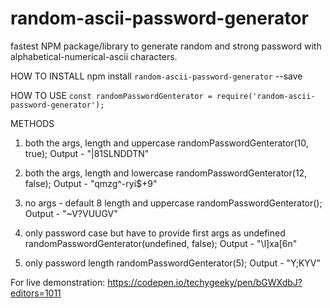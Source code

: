 # random-ascii-password-generator
fastest NPM package/library to generate random and strong password with alphabetical-numerical-ascii characters.


HOW TO INSTALL
npm install `random-ascii-password-generator` --save

HOW TO USE
`const randomPasswordGenterator = require('random-ascii-password-generator');`

METHODS

1) both the args, length and uppercase
randomPasswordGenterator(10, true);
Output - "|81SLNDDTN"

1) both the args, length and lowercase
randomPasswordGenterator(12, false);
Output - "qmzg^-ryi$+9"

1) no args - default 8 length and uppercase
randomPasswordGenterator();
Output - "~V?VUUGV"

1) only password case but have to provide first args as undefined
randomPasswordGenterator(undefined, false);
Output - "\l]xa[6n"

5) only password length
randomPasswordGenterator(5);
Output - "Y;KYV"

For live demonstration:
https://codepen.io/techygeeky/pen/bGWXdbJ?editors=1011
